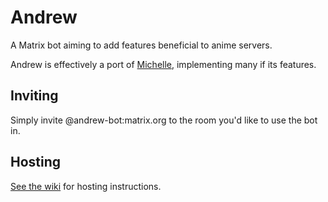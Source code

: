 # Andrew
A Matrix bot aiming to add features beneficial to anime servers.

Andrew is effectively a port of [Michelle](https://github.com/JacenBoy/michelle), implementing many if its features.

## Inviting
Simply invite @andrew-bot:matrix.org to the room you'd like to use the bot in.

## Hosting
[See the wiki](https://github.com/JacenBoy/andrew/wiki/Hosting) for hosting instructions.
